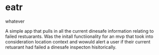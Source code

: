 # eatr
whatever

A simple app that pulls in all the current dinesafe information relating to failed restuarants. Was the initall functiionality for an
mvp that took into consideration location context and wowuld alert a user if their current retuarant had failed a dinesafe 
inspecton hisitorically. 
